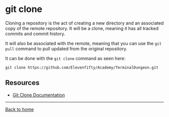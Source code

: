 # git clone

Cloning a repository is the act of creating a new directory and an associated copy of the remote repository. It will be a clone, meaning it has all tracked commits and commit history.

It will also be associated with the remote, meaning that you can use the `git pull` command to pull updated from the original repository.

It can be done with the `git clone` command as seen here:

```
git clone https://github.com/Elevenfifty/Academy/TerminalDungeon.git
```

## Resources

- [Git Clone Documentation](https://git-scm.com/docs/git-clone)

---

[Back to home](../README.md)